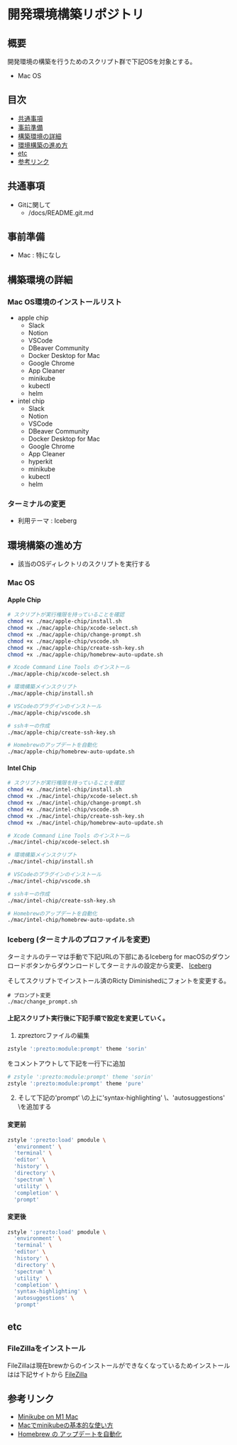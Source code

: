 <link rel="stylesheet" href="https://cdnjs.cloudflare.com/ajax/libs/github-markdown-css/5.1.0/github-markdown.min.css">

# 開発環境構築リポジトリ

## 概要

開発環境の構築を行うためのスクリプト群で下記OSを対象とする。

- Mac OS

## 目次

- [共通事項](#anchor-1)
- [事前準備](#anchor-2)
- [構築環境の詳細](#anchor-3)
- [環境構築の進め方](#anchor-4)
- [etc](#anchor-5)
- [参考リンク](#anchor-6)

<a id="anchor-1"></a>

## 共通事項

- Gitに関して
  - /docs/README.git.md

<a id="anchor-2"></a>

## 事前準備

- Mac : 特になし

<a id="anchor-3"></a>

## 構築環境の詳細

### Mac OS環境のインストールリスト

- apple chip
  - Slack
  - Notion
  - VSCode
  - DBeaver Community
  - Docker Desktop for Mac
  - Google Chrome
  - App Cleaner
  - minikube
  - kubectl
  - helm
- intel chip
  - Slack
  - Notion
  - VSCode
  - DBeaver Community
  - Docker Desktop for Mac
  - Google Chrome
  - App Cleaner
  - hyperkit
  - minikube
  - kubectl
  - helm

### ターミナルの変更

- 利用テーマ : Iceberg

<a id="anchor-4"></a>

## 環境構築の進め方

- 該当のOSディレクトリのスクリプトを実行する

### Mac OS

#### Apple Chip

~~~sh
# スクリプトが実行権限を持っていることを確認
chmod +x ./mac/apple-chip/install.sh
chmod +x ./mac/apple-chip/xcode-select.sh
chmod +x ./mac/apple-chip/change-prompt.sh
chmod +x ./mac/apple-chip/vscode.sh
chmod +x ./mac/apple-chip/create-ssh-key.sh
chmod +x ./mac/apple-chip/homebrew-auto-update.sh

# Xcode Command Line Tools のインストール
./mac/apple-chip/xcode-select.sh

# 環境構築メインスクリプト
./mac/apple-chip/install.sh

# VSCodeのプラグインのインストール
./mac/apple-chip/vscode.sh

# sshキーの作成
./mac/apple-chip/create-ssh-key.sh

# Homebrewのアップデートを自動化
./mac/apple-chip/homebrew-auto-update.sh
~~~

#### Intel Chip

~~~sh
# スクリプトが実行権限を持っていることを確認
chmod +x ./mac/intel-chip/install.sh
chmod +x ./mac/intel-chip/xcode-select.sh
chmod +x ./mac/intel-chip/change-prompt.sh
chmod +x ./mac/intel-chip/vscode.sh
chmod +x ./mac/intel-chip/create-ssh-key.sh
chmod +x ./mac/intel-chip/homebrew-auto-update.sh

# Xcode Command Line Tools のインストール
./mac/intel-chip/xcode-select.sh

# 環境構築メインスクリプト
./mac/intel-chip/install.sh

# VSCodeのプラグインのインストール
./mac/intel-chip/vscode.sh

# sshキーの作成
./mac/intel-chip/create-ssh-key.sh

# Homebrewのアップデートを自動化
./mac/intel-chip/homebrew-auto-update.sh
~~~

### Iceberg (ターミナルのプロファイルを変更)

ターミナルのテーマは手動で下記URLの下部にあるIceberg for macOSのダウンロードボタンからダウンロードしてターミナルの設定から変更、
[Iceberg](https://cocopon.github.io/iceberg.vim/)

そしてスクリプトでインストール済のRicty Diminishedにフォントを変更する。

~~~shell
# プロンプト変更
./mac/change_prompt.sh
~~~

#### 上記スクリプト実行後に下記手順で設定を変更していく。

1. zpreztorcファイルの編集

~~~sh
zstyle ':prezto:module:prompt' theme 'sorin'
~~~

をコメントアウトして下記を一行下に追加

~~~sh
# zstyle ':prezto:module:prompt' theme 'sorin'
zstyle ':prezto:module:prompt' theme 'pure'
~~~

2. そして下記の'prompt' \の上に'syntax-highlighting' \、'autosuggestions' \を追加する

#### 変更前

~~~sh
zstyle ':prezto:load' pmodule \
  'environment' \
  'terminal' \
  'editor' \
  'history' \
  'directory' \
  'spectrum' \
  'utility' \
  'completion' \
  'prompt'
~~~

#### 変更後

~~~sh
zstyle ':prezto:load' pmodule \
  'environment' \
  'terminal' \
  'editor' \
  'history' \
  'directory' \
  'spectrum' \
  'utility' \
  'completion' \
  'syntax-highlighting' \
  'autosuggestions' \
  'prompt'
~~~

<a id="anchor-5"></a>

## etc

### FileZillaをインストール

FileZillaは現在brewからのインストールができなくなっているためインストールはは下記サイトから
[FileZilla](https://filezilla-project.org/download.php?type=client)

<a id="anchor-6"></a>

## 参考リンク

- [Minikube on M1 Mac](https://zenn.dev/sbk0716/articles/3e9a8e06ed1268)
- [Macでminikubeの基本的な使い方](https://zenn.dev/gekal/articles/minikube-on-mac-as-local-k8s-env)
- [Homebrew の アップデートを自動化](https://qiita.com/yuta3003/items/4dd8a65aa2301f937e3e)
